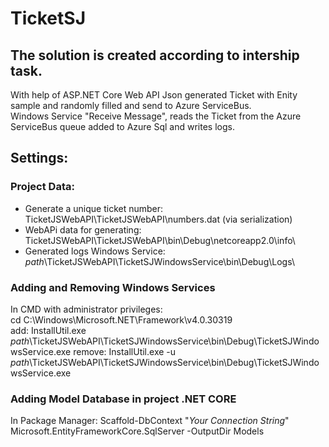 # TicketSJ
## The solution is created according to intership task.
With help of ASP.NET Core Web API Json generated Ticket with Enity sample and randomly filled and send to Azure ServiceBus.  
Windows Service "Receive Message", reads the Ticket from the Azure ServiceBus queue added to Azure Sql and writes logs.  
  
## Settings:  
  
### Project Data:  
 - Generate a unique ticket number: TicketJSWebAPI\TicketJSWebAPI\numbers.dat (via serialization)  
 - WebAPi data for generating: TicketJSWebAPI\TicketJSWebAPI\bin\Debug\netcoreapp2.0\info\  
 - Generated logs Windows Service: *path*\TicketJSWebAPI\TicketSJWindowsService\bin\Debug\Logs\  
  
### Adding and Removing Windows Services  
In CMD with administrator privileges:  
cd C:\Windows\Microsoft.NET\Framework\v4.0.30319  
add: InstallUtil.exe *path*\TicketJSWebAPI\TicketSJWindowsService\bin\Debug\TicketSJWindowsService.exe
remove: InstallUtil.exe -u *path*\TicketJSWebAPI\TicketSJWindowsService\bin\Debug\TicketSJWindowsService.exe

### Adding Model Database in project .NET CORE
In Package Manager:
Scaffold-DbContext "*Your Connection String*" Microsoft.EntityFrameworkCore.SqlServer -OutputDir Models


